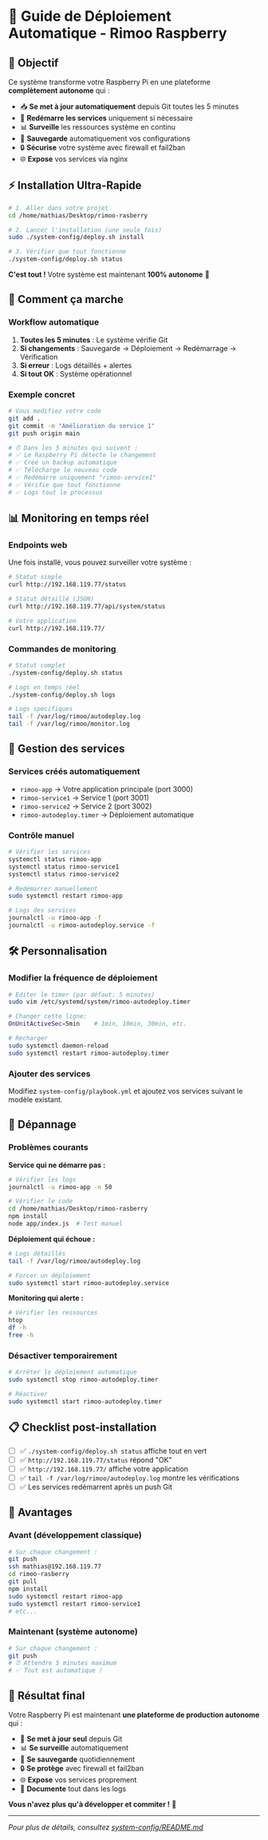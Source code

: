 # 🚀 Guide de Déploiement Automatique - Rimoo Raspberry

## 🎯 Objectif

Ce système transforme votre Raspberry Pi en une plateforme **complètement autonome** qui :
- 📥 **Se met à jour automatiquement** depuis Git toutes les 5 minutes
- 🔄 **Redémarre les services** uniquement si nécessaire
- 📊 **Surveille** les ressources système en continu
- 💾 **Sauvegarde** automatiquement vos configurations
- 🔒 **Sécurise** votre système avec firewall et fail2ban
- 🌐 **Expose** vos services via nginx

## ⚡ Installation Ultra-Rapide

```bash
# 1. Aller dans votre projet
cd /home/mathias/Desktop/rimoo-rasberry

# 2. Lancer l'installation (une seule fois)
sudo ./system-config/deploy.sh install

# 3. Vérifier que tout fonctionne
./system-config/deploy.sh status
```

**C'est tout !** Votre système est maintenant **100% autonome** 🎉

## 🔄 Comment ça marche

### Workflow automatique

1. **Toutes les 5 minutes** : Le système vérifie Git
2. **Si changements** : Sauvegarde → Déploiement → Redémarrage → Vérification
3. **Si erreur** : Logs détaillés + alertes
4. **Si tout OK** : Système opérationnel

### Exemple concret

```bash
# Vous modifiez votre code
git add .
git commit -m "Amélioration du service 1"
git push origin main

# ⏰ Dans les 5 minutes qui suivent :
# ✅ Le Raspberry Pi détecte le changement
# ✅ Créé un backup automatique
# ✅ Télécharge le nouveau code
# ✅ Redémarre uniquement "rimoo-service1"
# ✅ Vérifie que tout fonctionne
# ✅ Logs tout le processus
```

## 📊 Monitoring en temps réel

### Endpoints web

Une fois installé, vous pouvez surveiller votre système :

```bash
# Statut simple
curl http://192.168.119.77/status

# Statut détaillé (JSON)
curl http://192.168.119.77/api/system/status

# Votre application
curl http://192.168.119.77/
```

### Commandes de monitoring

```bash
# Statut complet
./system-config/deploy.sh status

# Logs en temps réel
./system-config/deploy.sh logs

# Logs spécifiques
tail -f /var/log/rimoo/autodeploy.log
tail -f /var/log/rimoo/monitor.log
```

## 🔧 Gestion des services

### Services créés automatiquement

- `rimoo-app` → Votre application principale (port 3000)
- `rimoo-service1` → Service 1 (port 3001)
- `rimoo-service2` → Service 2 (port 3002)
- `rimoo-autodeploy.timer` → Déploiement automatique

### Contrôle manuel

```bash
# Vérifier les services
systemctl status rimoo-app
systemctl status rimoo-service1
systemctl status rimoo-service2

# Redémarrer manuellement
sudo systemctl restart rimoo-app

# Logs des services
journalctl -u rimoo-app -f
journalctl -u rimoo-autodeploy.service -f
```

## 🛠️ Personnalisation

### Modifier la fréquence de déploiement

```bash
# Editer le timer (par défaut: 5 minutes)
sudo vim /etc/systemd/system/rimoo-autodeploy.timer

# Changer cette ligne:
OnUnitActiveSec=5min    # 1min, 10min, 30min, etc.

# Recharger
sudo systemctl daemon-reload
sudo systemctl restart rimoo-autodeploy.timer
```

### Ajouter des services

Modifiez `system-config/playbook.yml` et ajoutez vos services suivant le modèle existant.

## 🐛 Dépannage

### Problèmes courants

**Service qui ne démarre pas :**
```bash
# Vérifier les logs
journalctl -u rimoo-app -n 50

# Vérifier le code
cd /home/mathias/Desktop/rimoo-rasberry
npm install
node app/index.js  # Test manuel
```

**Déploiement qui échoue :**
```bash
# Logs détaillés
tail -f /var/log/rimoo/autodeploy.log

# Forcer un déploiement
sudo systemctl start rimoo-autodeploy.service
```

**Monitoring qui alerte :**
```bash
# Vérifier les ressources
htop
df -h
free -h
```

### Désactiver temporairement

```bash
# Arrêter le déploiement automatique
sudo systemctl stop rimoo-autodeploy.timer

# Réactiver
sudo systemctl start rimoo-autodeploy.timer
```

## 📋 Checklist post-installation

- [ ] ✅ `./system-config/deploy.sh status` affiche tout en vert
- [ ] ✅ `http://192.168.119.77/status` répond "OK"
- [ ] ✅ `http://192.168.119.77/` affiche votre application
- [ ] ✅ `tail -f /var/log/rimoo/autodeploy.log` montre les vérifications
- [ ] ✅ Les services redémarrent après un push Git

## 🎯 Avantages

### Avant (développement classique)
```bash
# Sur chaque changement :
git push
ssh mathias@192.168.119.77
cd rimoo-rasberry
git pull
npm install
sudo systemctl restart rimoo-app
sudo systemctl restart rimoo-service1
# etc...
```

### Maintenant (système autonome)
```bash
# Sur chaque changement :
git push
# ⏰ Attendre 5 minutes maximum
# ✅ Tout est automatique !
```

## 🚀 Résultat final

Votre Raspberry Pi est maintenant **une plateforme de production autonome** qui :

- 🔄 **Se met à jour seul** depuis Git
- 📊 **Se surveille** automatiquement  
- 💾 **Se sauvegarde** quotidiennement
- 🔒 **Se protège** avec firewall et fail2ban
- 🌐 **Expose** vos services proprement
- 📝 **Documente** tout dans les logs

**Vous n'avez plus qu'à développer et commiter !** 🎉

---

*Pour plus de détails, consultez [system-config/README.md](system-config/README.md)* 